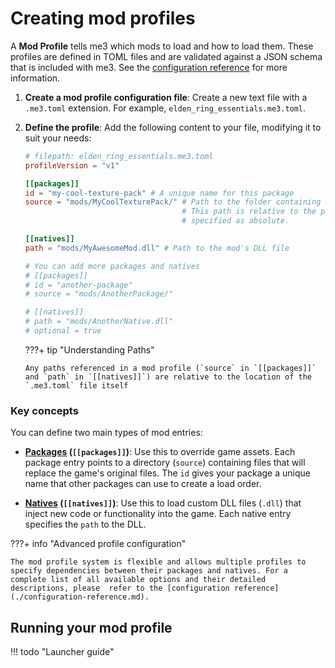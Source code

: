 
# Creating mod profiles

A **Mod Profile** tells me3 which mods to load and how to load them. These profiles are defined in TOML files and are validated against a JSON schema that is included with me3. See the [configuration reference](../configuration-reference.md) for more information.

1.  **Create a mod profile configuration file**:
    Create a new text file with a `.me3.toml` extension. For example, `elden_ring_essentials.me3.toml`.

2.  **Define the profile**:
    Add the following content to your file, modifying it to suit your needs:

    ```toml
    # filepath: elden_ring_essentials.me3.toml
    profileVersion = "v1"

    [[packages]]
    id = "my-cool-texture-pack" # A unique name for this package
    source = "mods/MyCoolTexturePack/" # Path to the folder containing asset overrides.
                                       # This path is relative to the profile file, unless
                                       # specified as absolute.

    [[natives]]
    path = "mods/MyAwesomeMod.dll" # Path to the mod's DLL file

    # You can add more packages and natives
    # [[packages]]
    # id = "another-package"
    # source = "mods/AnotherPackage/"

    # [[natives]]
    # path = "mods/AnotherNative.dll"
    # optional = true
    ```

    ???+ tip "Understanding Paths"

        Any paths referenced in a mod profile (`source` in `[[packages]]` and `path` in `[[natives]]`) are relative to the location of the `.me3.toml` file itself

### Key concepts

You can define two main types of mod entries:

- **[Packages](../configuration-reference.md#package) (`[[packages]]`)**: Use this to override game assets. Each package entry points to a directory (`source`) containing files that will replace the game's original files. The `id` gives your package a unique name that other packages can use to create a load order.

- **[Natives](../configuration-reference.md#native) (`[[natives]]`)**: Use this to load custom DLL files (`.dll`) that inject new code or functionality into the game. Each native entry specifies the `path` to the DLL.

???+ info "Advanced profile configuration"

    The mod profile system is flexible and allows multiple profiles to specify dependencies between their packages and natives. For a complete list of all available options and their detailed descriptions, please  refer to the [configuration reference](./configuration-reference.md).

## Running your mod profile

!!! todo "Launcher guide"
